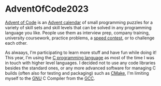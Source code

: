 # AdventOfCode2023
[Advent of Code](https://adventofcode.com/2023) is an [Advent calendar](https://en.wikipedia.org/wiki/Advent_calendar) of small programming puzzles for a variety of skill sets and skill levels that can be solved in any programming language you like. People use them as interview prep, company training, university coursework, practice problems, a [speed contest](https://adventofcode.com/leaderboard), or to challenge each other.

As alwaays, I'm participating to learn more stuff and have fun while doing it! This year, I'm using the [C programming language](https://en.wikipedia.org/wiki/C_(programming_language)) as most of the time I was in touch with higher level languages. I decided not to use any code libraries besides the standard ones, or any more advanced software for managing C builds (often also for testing and packaging) such as [CMake](https://cmake.org/), I'm limiting myself to the [GNU](https://en.wikipedia.org/wiki/GNU) C Compiler from the [GCC](https://en.wikipedia.org/wiki/GNU_Compiler_Collection).
